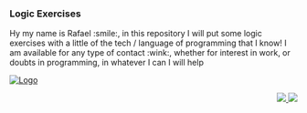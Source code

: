 
<h3>Logic Exercises</h3>
<div>
   <p>
   Hy my name is Rafael :smile:, in this repository I will put some logic exercises with a little of the tech / language of programming that I know!
   I am available for any type of contact :wink:, whether for interest in work, or doubts in programming, in whatever I can I will help
   </p>
</div>
<div>

</div>   
<div>
   <span>
      <a href="https://www.codewars.com/users/b4tut4/">
         <img src="https://www.codewars.com/users/b4tut4/badges/large" alt="Logo" />
      </a>
   </span>
   <span>
      <p align="right">
         <a href="mailto:balmantrafael@gmail.com" alt="Gmail">
            <img src="https://img.shields.io/badge/gmail-%23D14836.svg?&style=for-the-badge&logo=gmail&logoColor=white" />
         </a>
         <a href="https://br.linkedin.com/in/rafael-brandt-balmant-429461162" alt="Linkedin">
            <img src="https://img.shields.io/badge/linkedin-%230077B5.svg?&style=for-the-badge&logo=linkedin&logoColor=white"/>
         </a>
      </p>
   </span> 
</div>
